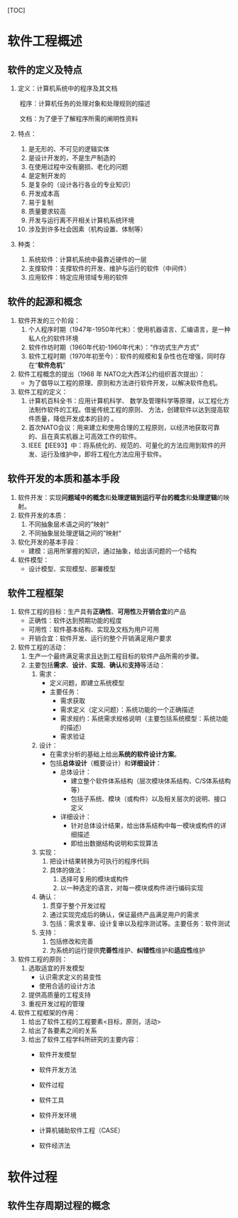 [TOC]



# 软件工程概述



## 软件的定义及特点

1. 定义：计算机系统中的程序及其文档

   ​	程序：计算机任务的处理对象和处理规则的描述

   ​	文档：为了便于了解程序所需的阐明性资料

2. 特点：

   1. 是无形的、不可见的逻辑实体
   2. 是设计开发的，不是生产制造的
   3. 在使用过程中没有磨损、老化的问题
   4. 是定制开发的
   5. 是复杂的（设计各行各业的专业知识）
   6. 开发成本高
   7. 易于复制
   8. 质量要求较高
   9. 开发与运行离不开相关计算机系统环境
   10. 涉及到许多社会因素（机构设置、体制等）

3. 种类：

   1. 系统软件：计算机系统中最靠近硬件的一层
   2. 支撑软件：支撑软件的开发、维护与运行的软件（中间件）
   3. 应用软件：特定应用领域专用的软件

## 软件的起源和概念

1. 软件开发的三个阶段：
   1. 个人程序时期（1947年-1950年代末）：使用机器语言、汇编语言，是一种私人化的软件环境
   2. 软件作坊时期（1960年代初-1960年代末）：“作坊式生产方式”
   3. 软件工程时期（1970年初至今）：软件的规模和复杂性也在增强，同时存在“**软件危机**”
2. 软件工程概念的提出（1968 年 NATO北大西洋公约组织首次提出）：
   - 为了倡导以工程的原理、原则和方法进行软件开发，以解决软件危机。
3. 软件工程的定义：
   1. 计算机百科全书：应用计算机科学、 数学及管理科学等原理，以工程化方法制作软件的工程。借鉴传统工程的原则、 方法，创建软件以达到提高软件质量，降低开发成本的目的 。
   2. 首次NATO会议：用来建立和使用合理的工程原则，以经济地获取可靠的、且在真实机器上可高效工作的软件。
   3. IEEE【IEE93】中：将系统化的、规范的、可量化的方法应用到软件的开发、运行及维护中，即将工程化方法应用于软件。

## 软件开发的本质和基本手段

1. 软件开发：实现**问题域中的概念**和**处理逻辑到运行平台的概念**和**处理逻辑**的映射。
2. 软件开发的本质：
   1. 不同抽象层术语之间的”映射“
   2. 不同抽象层处理逻辑之间的”映射“
3. 软化开发的基本手段：
   - 建模：运用所掌握的知识，通过抽象，给出该问题的一个结构
4. 软件模型：
   - 设计模型、实现模型、部署模型

## 软件工程框架

1. 软件工程的目标：生产具有**正确性**、**可用性**及**开销合宜**的产品
   - 正确性：软件达到预期功能的程度
   - 可用性：软件基本结构、实现及文档为用户可用
   - 开销合宜：软件开发、运行的整个开销满足用户要求
2. 软件工程的活动：
   1. 生产一个最终满足需求且达到工程目标的软件产品所需的步骤。
   2. 主要包括**需求**、**设计**、**实现**、**确认**和**支持**等活动：
      1. 需求：
         - 定义问题，即建立系统模型
         - 主要任务：
           - 需求获取
           - 需求定义（定义问题）：系统功能的一个正确描述
           - 需求规约：系统需求规格说明（主要包括系统模型：系统功能的描述）
           - 需求验证
      2. 设计：
         - 在需求分析的基础上给出**系统的软件设计方案**。
         - 包括**总体设计**（概要设计）和**详细设计**：
           - 总体设计：
             - 建立整个软件体系结构（层次模块体系结构、C/S体系结构等）
             - 包括子系统、模块（或构件）以及相关层次的说明、接口定义
           - 详细设计：
             - 针对总体设计结果，给出体系结构中每一模块或构件的详细描述
             - 即给出数据结构说明和实现算法
      3. 实现：
         1. 把设计结果转换为可执行的程序代码 
         2. 具体的做法：
            1. 选择可复用的模块或构件
            2. 以一种选定的语言，对每一模块或构件进行编码实现
      4. 确认：
         1. 贯穿于整个开发过程
         2. 通过实现完成后的确认，保证最终产品满足用户的需求 
         3. 包括：需求复审、设计复审以及程序测试等。主要任务：软件测试
      5. 支持：
         1. 包括修改和完善
         2. 为系统的运行提供**完善性**维护、**纠错性**维护和**适应性**维护
3. 软件工程的原则：
   1. 选取适宜的开发模型
      - 认识需求定义的易变性
      - 使用合适的设计方法
   2. 提供高质量的工程支持
   3. 重视开发过程的管理
4. 软件工程框架的作用：
   1. 给出了软件工程的工程要素<目标，原则，活动>
   2. 给出了各要素之间的关系
   3. 给出了软件工程学科所研究的主要内容：
      - 软件开发模型
      
      - 软件开发方法
      
      - 软件过程
      
      - 软件工具
      
      - 软件开发环境
      
      - 计算机辅助软件工程（CASE）
      
      - 软件经济法
      
        

# 软件过程



## 软件生存周期过程的概念













